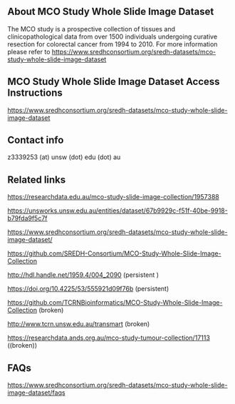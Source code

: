## About MCO Study Whole Slide Image Dataset

The MCO study is a prospective collection of tissues and clinicopathological data from over 1500 individuals undergoing curative resection for colorectal cancer from 1994 to 2010. For more information please refer to 
https://www.sredhconsortium.org/sredh-datasets/mco-study-whole-slide-image-dataset

## MCO Study Whole Slide Image Dataset Access Instructions

https://www.sredhconsortium.org/sredh-datasets/mco-study-whole-slide-image-dataset

## Contact info

z3339253 (at) unsw (dot) edu  (dot) au

## Related links

https://researchdata.edu.au/mco-study-slide-image-collection/1957388

https://unsworks.unsw.edu.au/entities/dataset/67b9929c-f51f-40be-9918-b79fda9f5c7f

https://www.sredhconsortium.org/sredh-datasets/mco-study-whole-slide-image-dataset/

https://github.com/SREDH-Consortium/MCO-Study-Whole-Slide-Image-Collection

http://hdl.handle.net/1959.4/004_2090 (persistent )

https://doi.org/10.4225/53/555921d09f76b (persistent)

https://github.com/TCRNBioinformatics/MCO-Study-Whole-Slide-Image-Collection (broken)

http://www.tcrn.unsw.edu.au/transmart (broken)

https://researchdata.ands.org.au/mco-study-tumour-collection/17113 ((broken))


## FAQs

https://www.sredhconsortium.org/sredh-datasets/mco-study-whole-slide-image-dataset/faqs

